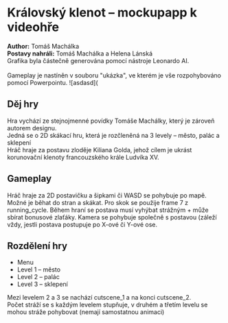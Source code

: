 # Královský klenot – mockupapp k videohře

**Author:** Tomáš Machálka
<br>**Postavy nahráli:** Tomáš Machálka a Helena Lánská
<br>Grafika byla částečně generována pomocí nástroje Leonardo AI.
<br>
<br>Gameplay je nastíněn v souboru "ukázka", ve kterém je vše rozpohybováno pomocí Powerpointu.
![asdasd](

## Děj hry
Hra vychází ze stejnojmenné povídky Tomáše Machálky, který je zároveň autorem designu.
<br>Jedná se o 2D skákací hru, která je rozčleněná na 3 levely – město, palác a sklepení
<br>Hráč hraje za postavu zloděje Kiliana Golda, jehož cílem je ukrást korunovační klenoty francouzského krále Ludvíka XV.

## Gameplay
Hráč hraje za 2D postavičku a šipkami či WASD se pohybuje po mapě. Možné je běhat do stran a skákat. Pro skok se použije frame 7 z running_cycle.
Během hraní se postava musí vyhýbat strážným + může sbírat bonusové zlaťáky. Kamera se pohybuje společně s postavou (záleží vždy, jestli postava postupuje po X-ové či Y-ové ose.

## Rozdělení hry
<ul>
    <li>Menu</li>
    <li>Level 1 – město</li>
    <li>Level 2 – palác</li>
    <li>Level 3 – sklepení</li>
</ul>
Mezi levelem 2 a 3 se nachází cutscene_1 a na konci cutscene_2.
<br>Počet stráží se s každým levelem stupňuje, v druhém a třetím levelu se mohou stráže pohybovat (nemají samostatnou animaci)
